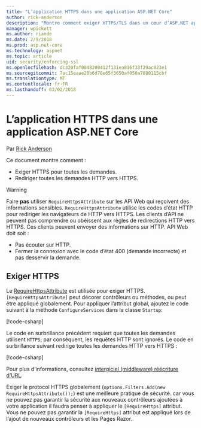 ```yaml
---
title: "L’application HTTPS dans une application ASP.NET Core"
author: rick-anderson
description: "Montre comment exiger HTTPS/TLS dans un cœur d’ASP.NET application web."
manager: wpickett
ms.author: riande
ms.date: 2/9/2018
ms.prod: asp.net-core
ms.technology: aspnet
ms.topic: article
uid: security/enforcing-ssl
ms.openlocfilehash: dc320faf0048200412f131ea816f33f29ac023e1
ms.sourcegitcommit: 7ac15eaae20b6d70e65f3650af050a7880115cbf
ms.translationtype: MT
ms.contentlocale: fr-FR
ms.lasthandoff: 03/02/2018
---
```

# <a name="enforcing-https-in-an-aspnet-core-app"></a>L’application HTTPS dans une application ASP.NET Core

Par [Rick Anderson](https://twitter.com/RickAndMSFT)

Ce document montre comment :

- Exiger HTTPS pour toutes les demandes.
- Rediriger toutes les demandes HTTP vers HTTPS.

> [!WARNING]
> Faire **pas** utiliser `RequireHttpsAttribute` sur les API Web qui reçoivent des informations sensibles. `RequireHttpsAttribute` utilise les codes d’état HTTP pour rediriger les navigateurs de HTTP vers HTTPS. Les clients d’API ne peuvent pas comprendre ou obéissent aux règles de redirections HTTP vers HTTPS. Ces clients peuvent envoyer des informations sur HTTP. API Web doit soit :
>
>* Pas écouter sur HTTP.
>* Fermer la connexion avec le code d’état 400 (demande incorrecte) et pas desservir la demande.

## <a name="require-https"></a>Exiger HTTPS

Le [RequireHttpsAttribute](/dotnet/api/Microsoft.AspNetCore.Mvc.RequireHttpsAttribute) est utilisée pour exiger HTTPS. `[RequireHttpsAttribute]` peut décorer contrôleurs ou méthodes, ou peut être appliqué globalement. Pour appliquer l’attribut global, ajoutez le code suivant à la méthode `ConfigureServices` dans la classe `Startup`: 

[!code-csharp[](authentication/accconfirm/sample/WebApp1/Startup.cs?name=snippet2&highlight=4-999)]

Le code en surbrillance précédent requiert que toutes les demandes utilisent `HTTPS`; par conséquent, les requêtes HTTP sont ignorés. Le code en surbrillance suivant redirige toutes les demandes HTTP vers HTTPS :

[!code-csharp[](authentication/accconfirm/sample/WebApp1/Startup.cs?name=snippet_AddRedirectToHttps&highlight=7-999)]

Pour plus d’informations, consultez [intergiciel (middleware) réécriture d’URL](xref:fundamentals/url-rewriting).

Exiger le protocol HTTPS globalement (`options.Filters.Add(new RequireHttpsAttribute());`) est une meilleure pratique de sécurité. car vous ne pouvez pas garantir la sécurité aux nouveaux contrôleurs ajoutées à votre application il faudra penser à appliquer le `[RequireHttps]` attribut. Vous ne pouvez pas garantir la `[RequireHttps]` attribut est appliqué lors de l’ajout de nouveaux contrôleurs et les Pages Razor.